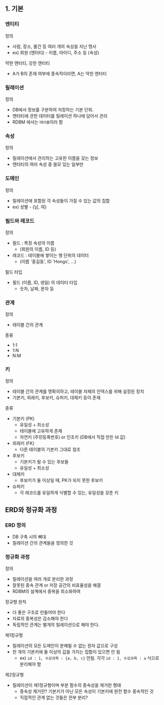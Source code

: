 ## 1. 기본

### 엔티티

정의

- 사람, 장소, 물건 등 여러 개의 속성을 지닌 명사
- ex) 회원 (엔터티) - 이름, 아이디, 주소 등 (속성)



약한 엔터티, 강한 엔터티

- A가 B의 존재 여부에 종속적이라면, A는 약한 엔터티



### 릴레이션

정의

- DB에서 정보를 구분하여 저장하는 기본 단위.
- 엔터티에 관한 데이터를 릴레이션 하나에 담아서 관리
- RDBM 에서는 `테이블`이라 함



### 속성

정의

- 릴레이션에서 관리하는 고유한 이름을 갖는 정보
- 엔터티의 여러 속성 중 쓸모 있는 일부만 



### 도메인

정의

- 릴레이션에 포함된 각 속성들이 가질 수 있는 값의 집합
- ex) 성별 - {남, 여}



### 필드와 레코드

정의

- 필드 : 특정 속성의 이름 
  - (회원의 이름, ID 등)
- 레코드 : 테이블에 쌓이는 행 단위의 데이터 
  - (이름 '홍길동', ID 'Hongs', ...)



필드 타입

- 필드 (이름, ID, 생일) 의 데이터 타입
  - 숫자, 날짜, 문자 등



### 관계

정의

- 태이블 간의 관계



종류

- 1:1
- 1:N
- N:M



### 키

정의

- 테이블 간의 관계를 명확히하고, 테이블 자체의 인덱스를 위해 설정된 장치
- 기본키, 외래키, 후보키, 슈퍼키, 대체키 등이 존재



종류

- 기본키 (PK)
  - 유일성 + 최소성
  - 테이블에 고유하게 존재
  - 자연키 (주민등록번호) or 인조키 (DB에서 직접 만든 Id 값)
- 외래키 (FK)
  - 다른 테이블의 기본키 그대로 참조
- 후보키
  - 기본키가 될 수 있는 후보들
  - 유일성 + 최소성
- 대체키
  - 후보키가 둘 이상일 때, PK가 되지 못한 후보키
- 슈퍼키
  - 각 레코드를 유일하게 식별할 수 있는, 유일성을 갖춘 키



## ERD와 정규화 과정

### ERD 정의

- DB 구축 시의 뼈대
- 릴레이션 간의 관계들을 정의한 것



### 정규화 과정

정의

- 릴레이션을 여러 개로 분리한 과정
- 잘못된 종속 관계 or 저장 공간의 비효율성을 해결
- RDBM의 설계에서 중복을 최소화하여



정규형 원칙

- 더 좋은 구조로 만들어야 한다
- 자료의 중복성은 감소해야 한다
- 독립적인 관계는 별개의 릴레이션으로 해야 한다.



제1정규형

- 릴레이션의 모든 도메인이 분해될 수 없는 원자 값으로 구성
- 한 개의 기본키에 둘 이상의 값을 가지는 집합이 있으면 안 됨 
  - ex) `id : 1, 수강과목 : {a, b, c}`  안됨. 각각 `id : 1, 수강과목 : a` 식으로 분리해야 함



제2정규형

- 릴레이션이 제1정규형이며 부분 함수의 종속성을 제거한 형태
  - 종속성 제거란? 기본키가 아닌 모든 속성이 기본키에 완전 함수 종속적인 것
  - 직접적인 관계 없는 것들은 전부 분리?
